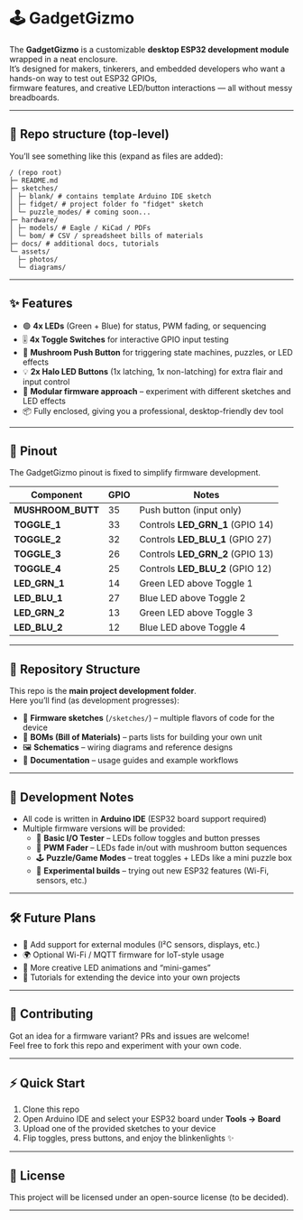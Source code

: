 # 🕹️ GadgetGizmo  

The **GadgetGizmo** is a customizable **desktop ESP32 development module** wrapped in a neat enclosure.  
It’s designed for makers, tinkerers, and embedded developers who want a hands-on way to test out ESP32 GPIOs,  
firmware features, and creative LED/button interactions — all without messy breadboards.  

---

## 📂 Repo structure (top-level)
You’ll see something like this (expand as files are added):
```
/ (repo root)
├─ README.md
├─ sketches/
│ ├─ blank/ # contains template Arduino IDE sketch
│ ├─ fidget/ # project folder fo "fidget" sketch
│ └─ puzzle_modes/ # coming soon...
├─ hardware/
│ ├─ models/ # Eagle / KiCad / PDFs
│ └─ bom/ # CSV / spreadsheet bills of materials
├─ docs/ # additional docs, tutorials
└─ assets/
  ├─ photos/
  └─ diagrams/
```

---

## ✨ Features  

- 🟢 **4x LEDs** (Green + Blue) for status, PWM fading, or sequencing  
- 🎚 **4x Toggle Switches** for interactive GPIO input testing  
- 🔴 **Mushroom Push Button** for triggering state machines, puzzles, or LED effects  
- 💡 **2x Halo LED Buttons** (1x latching, 1x non-latching) for extra flair and input control  
- 🧩 **Modular firmware approach** – experiment with different sketches and LED effects  
- 📦 Fully enclosed, giving you a professional, desktop-friendly dev tool  

---

## 📍 Pinout  

The GadgetGizmo pinout is fixed to simplify firmware development.  

| Component        | GPIO | Notes                  |
|------------------|------|------------------------|
| **MUSHROOM_BUTT** | 35   | Push button (input only) |
| **TOGGLE_1**      | 33   | Controls **LED_GRN_1** (GPIO 14) |
| **TOGGLE_2**      | 32   | Controls **LED_BLU_1** (GPIO 27) |
| **TOGGLE_3**      | 26   | Controls **LED_GRN_2** (GPIO 13) |
| **TOGGLE_4**      | 25   | Controls **LED_BLU_2** (GPIO 12) |
| **LED_GRN_1**     | 14   | Green LED above Toggle 1 |
| **LED_BLU_1**     | 27   | Blue LED above Toggle 2 |
| **LED_GRN_2**     | 13   | Green LED above Toggle 3 |
| **LED_BLU_2**     | 12   | Blue LED above Toggle 4 |

---

## 📂 Repository Structure  

This repo is the **main project development folder**.  
Here you’ll find (as development progresses):  

- 📜 **Firmware sketches** (`/sketches/`) – multiple flavors of code for the device  
- 🧾 **BOMs (Bill of Materials)** – parts lists for building your own unit  
- 🖼 **Schematics** – wiring diagrams and reference designs  
- 📝 **Documentation** – usage guides and example workflows  

---

## 🚀 Development Notes  

- All code is written in **Arduino IDE** (ESP32 board support required)  
- Multiple firmware versions will be provided:  
  - 🔄 **Basic I/O Tester** – LEDs follow toggles and button presses  
  - 🌈 **PWM Fader** – LEDs fade in/out with mushroom button sequences  
  - 🕹 **Puzzle/Game Modes** – treat toggles + LEDs like a mini puzzle box  
  - 🧪 **Experimental builds** – trying out new ESP32 features (Wi-Fi, sensors, etc.)  

---

## 🛠 Future Plans  

- 🔌 Add support for external modules (I²C sensors, displays, etc.)  
- 🌍 Optional Wi-Fi / MQTT firmware for IoT-style usage  
- 🎨 More creative LED animations and “mini-games”  
- 📖 Tutorials for extending the device into your own projects  

---

## 🤝 Contributing  

Got an idea for a firmware variant? PRs and issues are welcome!  
Feel free to fork this repo and experiment with your own code.  

---

## ⚡ Quick Start  

1. Clone this repo  
2. Open Arduino IDE and select your ESP32 board under **Tools → Board**  
3. Upload one of the provided sketches to your device  
4. Flip toggles, press buttons, and enjoy the blinkenlights ✨  

---

## 📜 License  

This project will be licensed under an open-source license (to be decided).  

---
